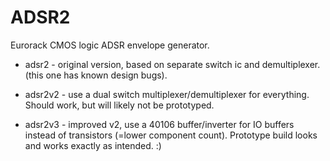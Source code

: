 ADSR2
=====

Eurorack CMOS logic ADSR envelope generator.

* adsr2 - original version, based on separate switch ic and demultiplexer. (this one has known design bugs).

* adsr2v2 - use a dual switch multiplexer/demultiplexer for everything. Should work, but will likely not be prototyped.

* adsr2v3 - improved v2, use a 40106 buffer/inverter for IO buffers instead of transistors (=lower component count). Prototype build looks and works exactly as intended. :) 


